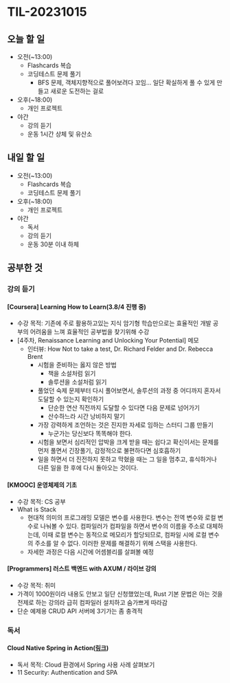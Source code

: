 # TIL-20231015

## 오늘 할 일

- 오전(~13:00)
  - Flashcards 복습
  - 코딩테스트 문제 풀기
    - BFS 문제, 객체지향적으로 풀어보려다 꼬임... 일단 확실하게 풀 수 있게 만들고 새로운 도전하는 걸로
- 오후(~18:00)
  - 개인 프로젝트
- 야간
  - 강의 듣기
  - 운동 1시간 상체 및 유산소

## 내일 할 일

- 오전(~13:00)
  - Flashcards 복습
  - 코딩테스트 문제 풀기
- 오후(~18:00)
  - 개인 프로젝트
- 야간
  - 독서
  - 강의 듣기
  - 운동 30분 이내 하체

## 공부한 것

### 강의 듣기

#### [Coursera] Learning How to Learn(3.8/4 진행 중)

- 수강 목적: 기존에 주로 활용하고있는 지식 암기형 학습만으로는 효율적인 개발 공부의 어려움을 느껴 효율적인 공부법을 찾기위해 수강
- [4주차, Renaissance Learning and Unlocking Your Potential] 메모
  - 인터뷰: How Not to take a test, Dr. Richard Felder and Dr. Rebecca Brent
    - 시험을 준비하는 옳지 않은 방법
      - 책을 소설처럼 읽기
      - 솔루션을 소설처럼 읽기
    - 풀었던 숙제 문제부터 다시 풀어보면서, 솔루션의 과정 중 어디까지 혼자서 도달할 수 있는지 확인하기
      - 단순한 연산 직전까지 도달할 수 있다면 다음 문제로 넘어가기
      - 산수하느라 시간 낭비하지 말기
    - 가장 강력하게 조언하는 것은 진지한 자세로 임하는 스터디 그룹 만들기
      - 누군가는 당신보다 똑똑해야 한다.
    - 시험을 보면서 심리적인 압박을 크게 받을 때는 쉽다고 확신이서는 문제를 먼저 풀면서 긴장풀기, 감정적으로 불편하다면 심호흡하기
    - 일을 하면서 더 진전하지 못하고 막혔을 때는 그 일을 멈추고, 휴식하거나 다른 일을 한 후에 다시 돌아오는 것이다.

#### [KMOOC] 운영체제의 기초

- 수강 목적: CS 공부
- What is Stack
  - 현대적 의미의 프로그래밍 모델은 변수를 사용한다. 변수는 전역 변수와 로컬 변수로 나눠볼 수 있다. 컴파일러가 컴파일을 하면서 변수의 이름을 주소로 대체하는데, 이때 로컬 변수는 동적으로 메모리가 할당되므로, 컴파일 시에 로컬 변수의 주소를 알 수 없다. 이러한 문제를 해결하기 위해 스택을 사용한다.
  - 자세한 과정은 다음 시간에 어셈블리를 살펴볼 예정

#### [Programmers] 러스트 백엔드 with AXUM / 라이브 강의

- 수강 목적: 취미
- 가격이 1000원이라 내용도 안보고 일단 신청했었는데, Rust 기본 문법은 아는 것을 전제로 하는 강의라 급히 컴파일러 설치하고 숨가쁘게 따라감
- 단순 예제용 CRUD API 서버에 3기가는 좀 충격적

### 독서

#### Cloud Native Spring in Action([링크](https://www.manning.com/books/cloud-native-spring-in-action))

- 독서 목적: Cloud 환경에서 Spring 사용 사례 살펴보기
- 11 Security: Authentication and SPA
